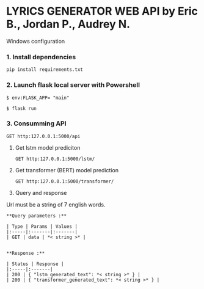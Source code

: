 # LYRICS GENERATOR WEB API by Eric B., Jordan P., Audrey N.

Windows configuration


### 1. Install dependencies

<code>pip install requirements.txt</code>


### 2. Launch flask local server with Powershell

<code>$ env:FLASK_APP= "main"</code>

<code>$ flask run</code>



### 3. Consumming API

<code>GET http:127.0.0.1:5000/api</code>

1. Get lstm model prediciton

    <code>GET http:127.0.0.1:5000/lstm/<parameter></code>

2. Get transformer (BERT) model prediction 

    <code>GET http:127.0.0.1:5000/transformer/<parameter></code>

3. Query and response

Url <parameter> must be a string of 7 english words.

    **Query parameters :**

    | Type | Params | Values |
    |:-----|:-------|:-------|
    | GET | data | *< string >* |


    **Response :**

    | Status | Response |
    |:-----|:-------|
    | 200 | { "lstm_generated_text": *< string >* } |
    | 200 | { "transformer_generated_text": *< string >* } |
